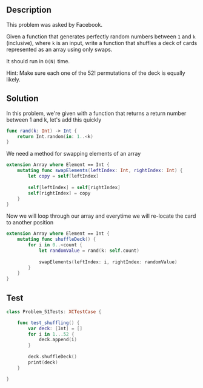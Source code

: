 ## Description

This problem was asked by Facebook.

Given a function that generates perfectly random numbers between `1` and `k` (inclusive), where `k` is an input, write a function that shuffles a deck of cards represented as an array using only swaps.

It should run in `O(N)` time.

Hint: Make sure each one of the 52! permutations of the deck is equally likely.

## Solution

In this problem, we're given with a function that returns a return number between 1 and k, let's add this quickly

```swift
func rand(k: Int) -> Int {
    return Int.random(in: 1..<k)
}
```

We need a method for swapping elements of an array

```swift
extension Array where Element == Int {
    mutating func swapElements(leftIndex: Int, rightIndex: Int) {
        let copy = self[leftIndex]
        
        self[leftIndex] = self[rightIndex]
        self[rightIndex] = copy
    }
}
```

Now we will loop through our array and everytime we will re-locate the card to another position

```swift
extension Array where Element == Int {
    mutating func shuffleDeck() {
        for i in 0..<count {
            let randomValue = rand(k: self.count)
            
            swapElements(leftIndex: i, rightIndex: randomValue)
        }
    }
}
```

## Test

```swift
class Problem_51Tests: XCTestCase {

    func test_shuffling() {
        var deck: [Int] = []
        for i in 1...52 {
            deck.append(i)
        }
        
        deck.shuffleDeck()
        print(deck)
    }

}

```
